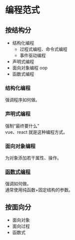 # 编程范式

## 按结构分

- 结构化编程
  - 过程式编程、命令式编程
  - 事件驱动编程
- 声明式编程
- 面向对象编程 oop
- 函数式编程

### 结构化编程

强调程序如何做。

### 声明式编程

强制“最终要什么”  
vue、react 就是这种编程方式。

### 面向对象编程

为对象添加若干属性、操作。

### [函数式编程](/language/javascript/functionalProgramming.html)

强调如何做。  
通常使用纯函数+固定结构的参数。

## 按面向分

- 面向对象
- 面向过程
- 函数式
